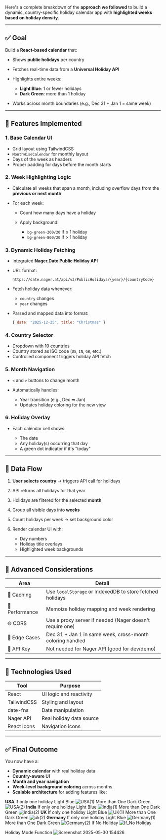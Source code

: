 Here's a complete breakdown of the **approach we followed** to build a dynamic, country-specific holiday calendar app with **highlighted weeks based on holiday density**.

---

## ✅ Goal

Build a **React-based calendar** that:

* Shows **public holidays** per country
* Fetches real-time data from a **Universal Holiday API**
* Highlights entire weeks:

  * **Light Blue**: 1 or fewer holidays
  * **Dark Green**: more than 1 holiday
* Works across month boundaries (e.g., Dec 31 + Jan 1 = same week)

---

## 🧱 Features Implemented

### 1. **Base Calendar UI**

* Grid layout using TailwindCSS
* `MonthWiseCalendar` for monthly layout
* Days of the week as headers
* Proper padding for days before the month starts

### 2. **Week Highlighting Logic**

* Calculate all weeks that span a month, including overflow days from the **previous or next month**
* For each week:

  * Count how many days have a holiday
  * Apply background:

    * `bg-green-200/20` if ≤ 1 holiday
    * `bg-green-800/20` if > 1 holiday

### 3. **Dynamic Holiday Fetching**

* Integrated **Nager.Date Public Holiday API**
* URL format:

  ```
  https://date.nager.at/api/v3/PublicHolidays/{year}/{countryCode}
  ```
* Fetch holiday data whenever:

  * `country` changes
  * `year` changes
* Parsed and mapped data into format:

  ```js
  { date: "2025-12-25", title: "Christmas" }
  ```

### 4. **Country Selector**

* Dropdown with 10 countries
* Country stored as ISO code (`US`, `IN`, `GB`, etc.)
* Controlled component triggers holiday API fetch

### 5. **Month Navigation**

* `<` and `>` buttons to change month
* Automatically handles:

  * Year transition (e.g., Dec ➡ Jan)
  * Updates holiday coloring for the new view

### 6. **Holiday Overlay**

* Each calendar cell shows:

  * The date
  * Any holiday(s) occurring that day
  * A green dot indicator if it's "today"

---

## 🔁 Data Flow

1. **User selects country** → triggers API call for holidays
2. API returns all holidays for that year
3. Holidays are filtered for the selected **month**
4. Group all visible days into **weeks**
5. Count holidays per week → set background color
6. Render calendar UI with:

   * Day numbers
   * Holiday title overlays
   * Highlighted week backgrounds

---

## 🧠 Advanced Considerations

| Area           | Detail                                                    |
| -------------- | --------------------------------------------------------- |
| 💾 Caching     | Use `localStorage` or IndexedDB to store fetched holidays |
| 🚀 Performance | Memoize holiday mapping and week rendering                |
| 🌐 CORS        | Use a proxy server if needed (Nager doesn't require one)  |
| 🎯 Edge Cases  | Dec 31 + Jan 1 in same week, cross-month coloring handled |
| 🔐 API Key     | Not needed for Nager API (good for dev/demo)              |

---

## 🧩 Technologies Used

| Tool        | Purpose                  |
| ----------- | ------------------------ |
| React       | UI logic and reactivity  |
| TailwindCSS | Styling and layout       |
| date-fns    | Date manipulation        |
| Nager API   | Real holiday data source |
| React Icons | Navigation icons         |

---

## ✅ Final Outcome

You now have a:

* **Dynamic calendar** with real holiday data
* **Country-aware UI**
* **Month and year navigation**
* **Week-level background coloring** across months
* **Scalable architecture** for adding features like:



**USA**
If only one holiday Light Blue
![USA(1)](https://github.com/user-attachments/assets/059e1e10-065d-4e6d-b92e-f4b00c22e8f1)
More than One Dark Green
![USA(2)](https://github.com/user-attachments/assets/e5eab5ab-86f1-46b3-9f58-a9a4331e91d3)
**India**
If only one holiday Light Blue
![India(1)](https://github.com/user-attachments/assets/8f6dec6a-5448-40c0-9c83-b6784601f04c)
More than One Dark Green
![India(2)](https://github.com/user-attachments/assets/7612a289-9c01-41ab-b963-c6b854d1c340)
**UK**
If only one holiday Light Blue
![UK(1)](https://github.com/user-attachments/assets/72c71981-a7b6-400b-8736-50418c7c9957)
More than One Dark Green
![uk(2)](https://github.com/user-attachments/assets/6dfda084-14e1-4ead-962b-1baf4b921831)
**Germany**
If only one holiday Light Blue
![Germany(1)](https://github.com/user-attachments/assets/61f77791-f0e2-4528-8d4e-c0d3c0976d20)
More than One Dark Green
![Germany(2)](https://github.com/user-attachments/assets/08a34bc6-9714-4abc-91f2-c5b4c6b09d50)
If No Holiday 
![If_No Holiday](https://github.com/user-attachments/assets/f35affb6-0e16-4b2d-aa97-f59fe47b161e)

Holiday Mode Function 
![Screenshot 2025-05-30 154426](https://github.com/user-attachments/assets/1d4b8ec1-6ba5-457c-babb-71b5a0c3540a)







